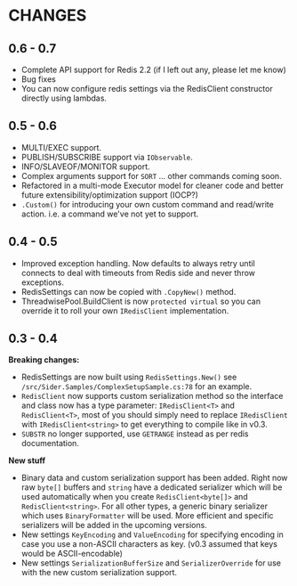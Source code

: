 # CHANGES

0.6 - 0.7
---

* Complete API support for Redis 2.2 (if I left out any, please let me know)
* Bug fixes
* You can now configure redis settings via the RedisClient constructor directly
  using lambdas.

0.5 - 0.6
---

* MULTI/EXEC support.
* PUBLISH/SUBSCRIBE support via `IObservable`.
* INFO/SLAVEOF/MONITOR support.
* Complex arguments support for `SORT` ... other commands coming soon.
* Refactored in a multi-mode Executor model for cleaner code and better future
  extensibility/optimization support (IOCP?)
* `.Custom()` for introducing your own custom command and read/write action.
  i.e. a command we've not yet to support.

0.4 - 0.5
---

* Improved exception handling. Now defaults to always retry until connects to
  deal with timeouts from Redis side and never throw exceptions. 
* RedisSettings can now be copied with `.CopyNew()` method.
* ThreadwisePool.BuildClient is now `protected virtual` so you can override it
  to roll your own `IRedisClient` implementation.

0.3 - 0.4
---
**Breaking changes:**

* RedisSettings are now built using `RedisSettings.New()` see
  `/src/Sider.Samples/ComplexSetupSample.cs:78` for an example.
* `RedisClient` now supports custom serialization method so the interface and
  class now has a type parameter: `IRedisClient<T>` and `RedisClient<T>`,
  most of you should simply need to replace `IRedisClient`
  with `IRedisClient<string>` to get everything to compile like in v0.3.
* `SUBSTR` no longer supported, use `GETRANGE` instead as per redis documentation.

**New stuff**

* Binary data and custom serialization support has been added.
  Right now raw `byte[]` buffers and `string` have a dedicated serializer which
  will be used automatically when you create `RedisClient<byte[]>` and 
  `RedisClient<string>`. For all other types, a generic binary serializer
  which uses `BinaryFormatter` will be used. More efficient and specific
  serializers will be added in the upcoming versions.
* New settings `KeyEncoding` and `ValueEncoding` for specifying encoding in
  case you use a non-ASCII characters as key. (v0.3 assumed that keys would be
  ASCII-encodable)
* New settings `SerializationBufferSize` and `SerializerOverride` for use with
  the new custom serialization support.